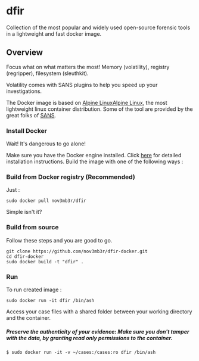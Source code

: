 # dfir
Collection of the most popular and widely used open-source forensic tools in a lightweight and fast docker image.

## Overview
Focus what on what matters the most! Memory (volatility), registry (regripper), filesystem (sleuthkit). 

Volatility comes with SANS plugins to help you speed up your investigations.

The Docker image is based on [Alpine Linux](https://hub.docker.com/_/alpine/)[Alpine Linux](https://hub.docker.com/_/alpine/), the most lightweight linux container distribution.
Some of the tool are provided by the great folks of [SANS](https://github.com/sans-dfir). 

### Install Docker
Wait! It's dangerous to go alone! 

Make sure you have the Docker engine installed. Click [here](https://docs.docker.com/install/) for detailed installation instructions.
Build the image with one of the following ways :

### Build from Docker registry (Recommended)
Just :
```
sudo docker pull nov3mb3r/dfir
```
Simple isn't it?

### Build from source
Follow these steps and you are good to go.
```
git clone https://github.com/nov3mb3r/dfir-docker.git
cd dfir-docker
sudo docker build -t "dfir" .
```

### Run 
To run created image :
```
sudo docker run -it dfir /bin/ash
```
Access your case files with a shared folder between your working directory and the container.

##### Preserve the authenticity of your evidence: Make sure you don't tamper with the data, by granting read only permissions to the container. 
```
$ sudo docker run -it -v ~/cases:/cases:ro dfir /bin/ash 
```
